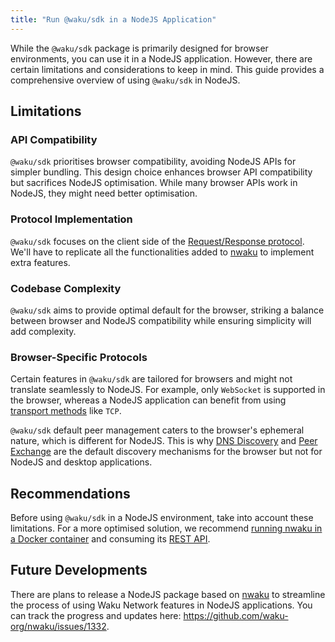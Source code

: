 ```yaml
---
title: "Run @waku/sdk in a NodeJS Application"
---
```


While the `@waku/sdk` package is primarily designed for browser environments, you can use it in a NodeJS application. However, there are certain limitations and considerations to keep in mind. This guide provides a comprehensive overview of using `@waku/sdk` in NodeJS.

## Limitations

### API Compatibility

`@waku/sdk` prioritises browser compatibility, avoiding NodeJS APIs for simpler bundling. This design choice enhances browser API compatibility but sacrifices NodeJS optimisation. While many browser APIs work in NodeJS, they might need better optimisation.

### Protocol Implementation

`@waku/sdk` focuses on the client side of the [Request/Response protocol](/overview/concepts/network-domains#requestresponse-domain). We'll have to replicate all the functionalities added to [nwaku](/guides/run-nwaku-node) to implement extra features.

### Codebase Complexity

`@waku/sdk` aims to provide optimal default for the browser, striking a balance between browser and NodeJS compatibility while ensuring simplicity will add complexity.

### Browser-Specific Protocols

Certain features in `@waku/sdk` are tailored for browsers and might not translate seamlessly to NodeJS. For example, only `WebSocket` is supported in the browser, whereas a NodeJS application can benefit from using [transport methods](/overview/concepts/transports) like `TCP`.

`@waku/sdk` default peer management caters to the browser's ephemeral nature, which is different for NodeJS. This is why [DNS Discovery](/overview/concepts/dns-discovery) and [Peer Exchange](/overview/concepts/peer-exchange) are the default discovery mechanisms for the browser but not for NodeJS and desktop applications.

## Recommendations

Before using `@waku/sdk` in a NodeJS environment, take into account these limitations. For a more optimised solution, we recommend [running nwaku in a Docker container](/guides/nwaku/run-docker) and consuming its [REST API](https://waku-org.github.io/waku-rest-api/).

## Future Developments

There are plans to release a NodeJS package based on [nwaku](/guides/run-nwaku-node) to streamline the process of using Waku Network features in NodeJS applications. You can track the progress and updates here: <https://github.com/waku-org/nwaku/issues/1332>.